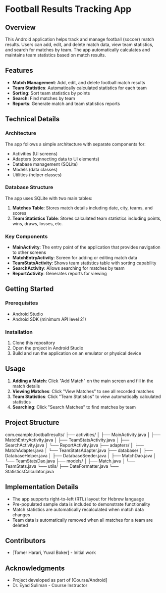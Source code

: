 # Football Results Tracking App

## Overview

This Android application helps track and manage football (soccer) match results. Users can add, edit, and delete match data, view team statistics, and search for matches by team. The app automatically calculates and maintains team statistics based on match results.

## Features

- **Match Management**: Add, edit, and delete football match results
- **Team Statistics**: Automatically calculated statistics for each team
- **Sorting**: Sort team statistics by points
- **Search**: Find matches by team
- **Reports**: Generate match and team statistics reports

## Technical Details

### Architecture

The app follows a simple architecture with separate components for:
- Activities (UI screens)
- Adapters (connecting data to UI elements)
- Database management (SQLite)
- Models (data classes)
- Utilities (helper classes)

### Database Structure

The app uses SQLite with two main tables:
1. **Matches Table**: Stores match details including date, city, teams, and scores
2. **Team Statistics Table**: Stores calculated team statistics including points, wins, draws, losses, etc.

### Key Components

- **MainActivity**: The entry point of the application that provides navigation to other screens
- **MatchEntryActivity**: Screen for adding or editing match data
- **TeamStatsActivity**: Shows team statistics table with sorting capability
- **SearchActivity**: Allows searching for matches by team
- **ReportActivity**: Generates reports for viewing

## Getting Started

### Prerequisites

- Android Studio
- Android SDK (minimum API level 21)

### Installation

1. Clone this repository
2. Open the project in Android Studio
3. Build and run the application on an emulator or physical device

## Usage

1. **Adding a Match**: Click "Add Match" on the main screen and fill in the match details
2. **Viewing Matches**: Click "View Matches" to see all recorded matches
3. **Team Statistics**: Click "Team Statistics" to view automatically calculated statistics
4. **Searching**: Click "Search Matches" to find matches by team

## Project Structure
com.example.footballresults/
├── activities/
│   ├── MainActivity.java
│   ├── MatchEntryActivity.java
│   ├── TeamStatsActivity.java
│   ├── SearchActivity.java
│   └── ReportActivity.java
├── adapters/
│   ├── MatchAdapter.java
│   └── TeamStatsAdapter.java
├── database/
│   ├── DatabaseHelper.java
│   ├── DatabaseSeeder.java
│   ├── MatchDao.java
│   └── TeamStatsDao.java
├── models/
│   ├── Match.java
│   └── TeamStats.java
└── utils/
├── DateFormatter.java
└── StatisticsCalculator.java

## Implementation Details

- The app supports right-to-left (RTL) layout for Hebrew language
- Pre-populated sample data is included to demonstrate functionality
- Match statistics are automatically recalculated when match data changes
- Team data is automatically removed when all matches for a team are deleted

## Contributors

- [Tomer Harari, Yuval Boker] - Initial work

## Acknowledgments

- Project developed as part of [Course/Android]
- Dr. Eyad Suliman - Course Instructor
